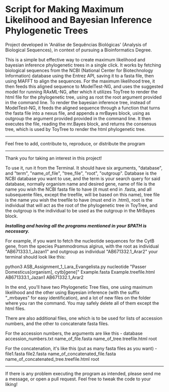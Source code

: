 # Script for Making Maximum Likelihood and Bayesian Inference Phylogenetic Trees

Project developed in 'Análise de Sequências Biológicas' (Analysis of Biological Sequences), in context of pursuing a Bioinformatics Degree.

This is a simple but effective way to create maximum likelihood and bayesian inference phylogenetic trees in a single click. It works by fetching biological sequences from the NCBI (National Center for Biotechnology Information) database using the Entrez API, saving it to a fasta file, then using MAFFT to align the sequences. For the maximum likelihood tree, it then feeds this aligned sequence to ModelTest-NG, and uses the suggested model for running RAxML-NG, after which it utilizes ToyTree to render the html file for the phylogenetic tree, using as root the root argument provided in the command line. To render the bayesian inference tree, instead of ModelTest-NG, it feeds the aligned sequence through a function that turns the fasta file into a nexus file, and appends a mrBayes block, using as outgroup the argument provided provided in the command line. It then executes the file, reading the mr.Bayes block, and returns the consensus tree, which is used by ToyTree to render the html phylogenetic tree.

*******************************************************************
Feel free to add, contribute to, reproduce, or distribute the program
*******************************************************************

Thank you for taking an interest in this project!

To use it, run it from the Terminal. It should have six arguments, "database", and "term", "name_of_file", "tree_file", "root", "outgroup". Database is the NCBI database you want to use, and the term is your search query for said database, normally organism name and desired gene, name of file is the name you wish the NCBI fasta file to have (it must end in .fasta, and all subsequente files, except the treefile, will be based on this name), tree file is the name you wish the treefile to have (must end in .html), root is the individual that will act as the root of the phylogenetic tree in ToyTree, and the outgroup is the individual to be used as the outgroup in the MrBayes block.

*****Installing and having all the programs mentioned in your $PATH is necessary.*****

For example, if you want to fetch the nucleotide sequences for the CytB gene, from the species Psammodromus algirus, with the root as individual "AB671333.1_Jazan1" and outgroup as individual "AB671332.1_Arar2" your terminal should look like this:

python3 ASB_Assignment_1_Lara_Evangelista.py nucleotide "Passer Domesticus[organism], cytb[gene]" Example.fasta Example.treefile.html AB671333.1_Jazan1 AB671332.1_Arar2

In the end, you'll have two Phylogenetic Tree files, one using maximum likelihood and the other using Bayesian inference (with the suffix "_mrbayes" for easy identification), and a lot of new files on the folder where you ran the command. You may safely delete all of them except the html files.

There are also additional files, one which is to be used for lists of accession numbers, and the other to concatenate fasta files.

For the accession numbers, the arguments are like this - database accession_numbers.txt name_of_file.fasta name_of_tree.treefile.html root

For the concatenation, it's like this (put as many fasta files as you want) - file1.fasta file2.fasta name_of_concatenated_file.fasta name_of_concatenated_tree.treefile.html root

-----------------------------------------------------------------------------------

If there is any problem executing the program as intended, please send me a message, or open a pull request.
Feel free to tweak the code to your liking!
